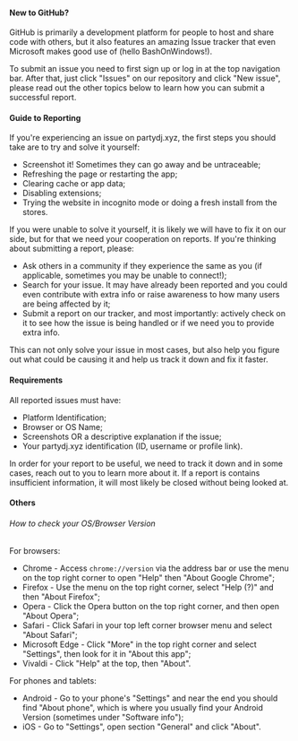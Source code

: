 <a id="new-github-user"></a>
#### New to GitHub?
GitHub is primarily a development platform for people to host and share code with others, but it also features an amazing Issue tracker that even Microsoft makes good use of (hello BashOnWindows!).

To submit an issue you need to first sign up or log in at the top navigation bar. After that, just click "Issues" on our repository and click "New issue", please read out the other topics below to learn how you can submit a successful report.

<a id="reporting"></a>
#### Guide to Reporting
If you're experiencing an issue on partydj.xyz, the first steps you should take are to try and solve it yourself:

* Screenshot it! Sometimes they can go away and be untraceable;
* Refreshing the page or restarting the app;
* Clearing cache or app data;
* Disabling extensions;
* Trying the website in incognito mode or doing a fresh install from the stores.

If you were unable to solve it yourself, it is likely we will have to fix it on our side, but for that we need your cooperation on reports. If you're thinking about submitting a report, please:

* Ask others in a community if they experience the same as you (if applicable, sometimes you may be unable to connect!);
* Search for your issue. It may have already been reported and you could even contribute with extra info or raise awareness to how many users are being affected by it;
* Submit a report on our tracker, and most importantly: actively check on it to see how the issue is being handled or if we need you to provide extra info.

This can not only solve your issue in most cases, but also help you figure out what could be causing it and help us track it down and fix it faster.

<a id="requirements"></a>
#### Requirements
All reported issues must have:

* Platform Identification;
* Browser or OS Name;
* Screenshots OR a descriptive explanation if the issue;
* Your partydj.xyz identification (ID, username or profile link).

In order for your report to be useful, we need to track it down and in some cases, reach out to you to learn more about it. If a report is contains insufficient information, it will most likely be closed without being looked at.

#### Others

<a id="versions"></a>
###### How to check your OS/Browser Version

For browsers:

* Chrome - Access `chrome://version` via the address bar or use the menu on the top right corner to open "Help" then "About Google Chrome";
* Firefox - Use the menu on the top right corner, select "Help (?)" and then "About Firefox";
* Opera - Click the Opera button on the top right corner, and then open "About Opera";
* Safari - Click Safari in your top left corner browser menu and select "About Safari";
* Microsoft Edge - Click "More" in the top right corner and select "Settings", then look for it in "About this app";
* Vivaldi - Click "Help" at the top, then "About".

For phones and tablets:

* Android - Go to your phone's "Settings" and near the end you should find "About phone", which is where you usually find your Android Version (sometimes under "Software info");
* iOS - Go to "Settings", open section "General" and click "About".
